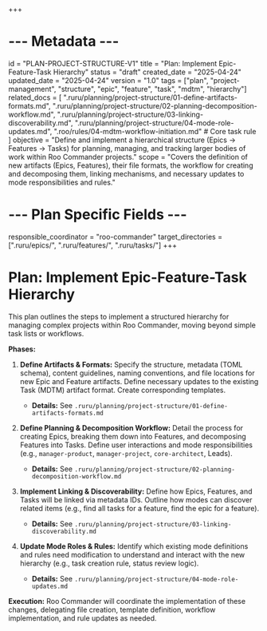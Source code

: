 +++
# --- Metadata ---
id = "PLAN-PROJECT-STRUCTURE-V1"
title = "Plan: Implement Epic-Feature-Task Hierarchy"
status = "draft"
created_date = "2025-04-24"
updated_date = "2025-04-24"
version = "1.0"
tags = ["plan", "project-management", "structure", "epic", "feature", "task", "mdtm", "hierarchy"]
related_docs = [
    ".ruru/planning/project-structure/01-define-artifacts-formats.md",
    ".ruru/planning/project-structure/02-planning-decomposition-workflow.md",
    ".ruru/planning/project-structure/03-linking-discoverability.md",
    ".ruru/planning/project-structure/04-mode-role-updates.md",
    ".roo/rules/04-mdtm-workflow-initiation.md" # Core task rule
]
objective = "Define and implement a hierarchical structure (Epics -> Features -> Tasks) for planning, managing, and tracking larger bodies of work within Roo Commander projects."
scope = "Covers the definition of new artifacts (Epics, Features), their file formats, the workflow for creating and decomposing them, linking mechanisms, and necessary updates to mode responsibilities and rules."
# --- Plan Specific Fields ---
responsible_coordinator = "roo-commander"
target_directories = [".ruru/epics/", ".ruru/features/", ".ruru/tasks/"]
+++

# Plan: Implement Epic-Feature-Task Hierarchy

This plan outlines the steps to implement a structured hierarchy for managing complex projects within Roo Commander, moving beyond simple task lists or workflows.

**Phases:**

1.  **Define Artifacts & Formats:** Specify the structure, metadata (TOML schema), content guidelines, naming conventions, and file locations for new Epic and Feature artifacts. Define necessary updates to the existing Task (MDTM) artifact format. Create corresponding templates.
    *   **Details:** See `.ruru/planning/project-structure/01-define-artifacts-formats.md`

2.  **Define Planning & Decomposition Workflow:** Detail the process for creating Epics, breaking them down into Features, and decomposing Features into Tasks. Define user interactions and mode responsibilities (e.g., `manager-product`, `manager-project`, `core-architect`, Leads).
    *   **Details:** See `.ruru/planning/project-structure/02-planning-decomposition-workflow.md`

3.  **Implement Linking & Discoverability:** Define how Epics, Features, and Tasks will be linked via metadata IDs. Outline how modes can discover related items (e.g., find all tasks for a feature, find the epic for a feature).
    *   **Details:** See `.ruru/planning/project-structure/03-linking-discoverability.md`

4.  **Update Mode Roles & Rules:** Identify which existing mode definitions and rules need modification to understand and interact with the new hierarchy (e.g., task creation rule, status review logic).
    *   **Details:** See `.ruru/planning/project-structure/04-mode-role-updates.md`

**Execution:** Roo Commander will coordinate the implementation of these changes, delegating file creation, template definition, workflow implementation, and rule updates as needed.